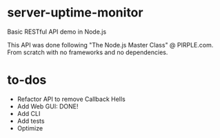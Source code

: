 # server-uptime-monitor
Basic RESTful API demo in Node.js

This API was done following "The Node.js Master Class" @ PIRPLE.com. From scratch with no frameworks and no dependencies. 

# to-dos
- Refactor API to remove Callback Hells
- Add Web GUI: DONE!
- Add CLI
- Add tests
- Optimize